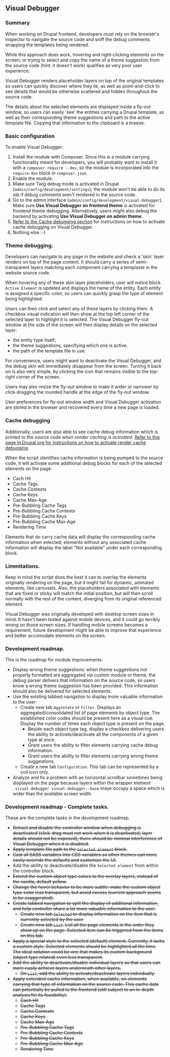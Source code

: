 Visual Debugger
---------------

### Summary

When working on Drupal frontend, developers must rely on the browser's inspector to navigate the source code and sniff the debug comments wrapping the templates being rendered.

While this approach does work, hovering and right-clicking elements on the screen; or trying to select and copy the name of a theme suggestion from the source code (hint: it doesn't work) qualifies as very poor user experience.

Visual Debugger renders placeholder layers on top of the original templates so users can quickly discover where they lie, as well as point-and-click to see details that would be otherwise scattered and hidden throughout the source code.

The details about the selected elements are displayed inside a fly-out window, so users can easily 'see' the entities carrying a Drupal template, as well as their corresponding theme suggestions and path to the active template file. Copying that information to the clipboard is a breeze.

### Basic configuration

To enable Visual Debugger:

1. Install the module with Composer. Since this is a module carrying functionality meant for developers, you will probably want to install it with a `composer require --dev`, so the module is incorporated into the `require-dev` block in `composer.json`.
2. Enable the module.
3. Make sure Twig debug mode is activated in Drupal (`admin/config/development/settings`); the module won't be able to do its job if debug comments aren't rendered in the source code. 
3. Go to the admin interface (`admin/config/development/visual-debugger`). Make sure **Use Visual Debugger on frontend theme** is activated for frontend theme debugging. Alternatively, users might also debug the backend by activating **Use Visual Debugger on admin theme**.
4. [Refer to the Cache debugging section](#cache-debugging) for instructions on how to activate cache debugging on Visual Debugger. 
5. Nothing else :-)

### Theme debugging.

Developers can navigate to any page in the website and check a 'skin' layer renders on top of the page content. It should carry a series of semi-transparent layers matching each component carrying a templaste in the website source code.

When hovering any of these skin layer placeholders, user will notice block `Active Element` is updated and displays the name of the entity. Each entity is assigned a specific color, so users can quickly grasp the type of element being highlighted.

Users can then click and select any of these layers by clicking them. A checkbox visual indication will then show at the top left corner of the selected layer to highlight it is selected. The Visual Debugger fly-out window at the side of the screen will then display details on the selected layer:
- the entity type itself;
- the theme suggestions, specifying which one is active.
- the path of the template file in use.

For convenience, users might want to deactivate the Visual Debugger, and the debug skin will immediately disappear from the screen. Turning it back on is also very simple, by clicking the icon that remains visible to the top-right corner of the screen.

Users may also resize the fly-out window to make it wider or narrower by click-dragging the rounded handle at the edge of the fly-out window.

User preferences for fly-out window width and Visual Debugger activation are stored in the browser and recovered every time a new page is loaded.

### Cache debugging

Additionally, users are also able to see cache debug information which is printed to the source code _when render caching is activated_. [Refer to this page in Drupal.org for instructions on how to activate render cache debugging](https://www.drupal.org/docs/develop/development-tools/disabling-and-debugging-caching#s-enable-render-cache-debugging).

When the script identifies cache information is being pumped to the source code, it will activate some additional debug blocks for each of the selected elements on the page:
- Cach Hit
- Cache Tags
- Cache Contexts
- Cache Keys
- Cache Max-Age
- Pre-Bubbling Cache Tags
- Pre-Bubbling Cache Contexts
- Pre-Bubbling Cache Keys
- Pre-Bubbling Cache Max-Age
- Rendering Time

Elements that do carry cache data will display the corresponding cache information when selected; elements without any associated cache information will display the label "Not available" under each corresponding block.

### Limmitations.

Keep in mind the script does the best it can to overlap the elements originally rendering on the page, but it might fail for dynamic, animated elements, like carousels. Also, the placeholders associated with elements that are fixed or sticky will match the initial position, but will then scroll normally with the rest of the content, diverging from its original referenced element.

Visual Debugger was originally developed with desktop screen sizes in mind. It hasn't been tested against mobile devices, and it could go terribly wrong on those screen sizes. If handling mobile screens becomes a requirement, future development might be able to improve that experience and better accomodate elements on the screen.

### Development roadmap.

This is the roadmap for module improvements:
- Display wrong theme suggestions: when theme suggestions not properly formatted are aggregated via custom module or theme, the debug parser delivers that information on the source code, so users know a wrong theme suggestion has been provided. This information should also be delivered for selected elements.
- Use the existing tabbed navigation to display more valuable information to the user:
  - Create new tab `Aggretate` or `Filter`. Displays an aggregated/consolidated list of page elements by object type. The established color codes should be present here as a visual cue. Display the number of times each object type is present on the page.
    - Beside each object type tag, display a checkbox delivering users the ability to activate/deactivate all the components of a given type at once.
    - Grant users the ability to filter elements carrying cache debug information.
    - Grant users the ability to filter elements carrying wrong theme suggestions.
  - Create a new tab `Configuration`. This tab can be represented by a coil icon only.
- Analyze and fix a problem with an horizontal scrollbar sometimes being displayed on the page because layers within the wrapper element `.visual-debugger visual-debugger--base` maye occupy a space which is wider than the available screen width.

### Development roadmap - Complete tasks.

These are the complete tasks in the development roadmap.
- ~~Retract and disable the controller window when debugging is deactivated (click-drag must not work when it is deactivated; layer details should not be exposed); there should be minimal interference of Visual Debugger when it is disabled.~~
- ~~Apply template file path to the `Selected element` block.~~
- ~~Cast all SASS variables into CSS variables so other themes can more easily override the defaults and customize the UI.~~
- Add the ability to deactivate/disable the `Selected element` from within the controller block.
- ~~Extend the custom object type colors to the overlay layers, instead of the vanilla, default yellow.~~
- ~~Change the hover behavior to be more subtle: make the custom object type color less transparent, but avoid excess (current approach seems to be exaggerated).~~
- ~~Create tabbed navigation to split the display of additional information, and help controller share a lot more valuable information to the user.~~
  - ~~Create new tab `Selected` to display information on the item that is currently selected by the user.~~
  - ~~Create new tab `List`. List all the page elements in the order they show up on the page. Selected item can be triggered from the items on this tab.~~
- ~~Apply a special style to the selected (default) element. Currently, it lacks a custom style. Selected elements should be highlighted all the time. The ideal solution could be one that makes its custom background (object type related) even less transparent.~~
- ~~Add the ability to deactivate/disable individual layers so that users can more easily achieve layers underneath other layers.~~
  - ~~On `List`, add the ability to activate/deactivate layers individually.~~
- ~~Apply extended cache information, when available, on elements carrying that type of information on the source code. This cache data can potentially be pulled to the frontend (still subject to an in-depth analysis for its feasibility):~~
  - ~~Cach Hit~~
  - ~~Cache Tags~~
  - ~~Cache Contexts~~
  - ~~Cache Keys~~
  - ~~Cache Max-Age~~
  - ~~Pre-Bubbling Cache Tags~~
  - ~~Pre-Bubbling Cache Contexts~~
  - ~~Pre-Bubbling Cache Keys~~
  - ~~Pre-Bubbling Cache Max-Age~~
  - ~~Rendering Time~~
